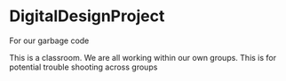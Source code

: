# DigitalDesignProject

For our garbage code

This is a classroom. We are all working within our own groups. This is for potential trouble shooting across 
groups